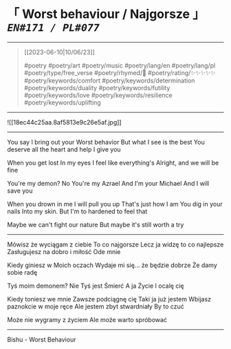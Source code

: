 # &#12300; Worst behaviour / Najgorsze &#12301; *`EN#171 / PL#077`*

---

> [[2023-06-10|10/06/23]]
> 
> #poetry 
> #poetry/art 
> #poetry/music 
> #poetry/lang/en #poetry/lang/pl 
> #poetry/type/free_verse 
> #poetry/rhymed/🔴 
> #poetry/rating/✨✨✨✨✨ 
> #poetry/keywords/comfort #poetry/keywords/determination #poetry/keywords/duality #poetry/keywords/futility #poetry/keywords/love #poetry/keywords/resilience #poetry/keywords/uplifting 

---

![[18ec44c25aa.8af5813e9c26e5af.jpg]]

---

You say I bring out your
Worst behavior
But what I see is the best
You deserve all the heart and help
I give you

When you get lost
In my eyes
I feel like everything's
Alright, and we will be fine

You're my demon? No
You're my Azrael
And I'm your Michael
And I will save you

When you drown in me
I will pull you up
That's just how I am
You dig in your nails
Into my skin. But
I'm to hardened to feel that

Maybe we can't fight our nature
But maybe it's still worth a try

---

Mówisz że wyciągam z ciebie
To co najgorsze
Lecz ja widzę to co najlepsze
Zasługujesz na dobro i miłość
Ode mnie

Kiedy giniesz w
Moich oczach
Wydaje mi się... że będzie dobrze
Że damy sobie radę

Tyś moim demonem? Nie
Tyś jest Śmierć
A ja Życie
I ocalę cię

Kiedy toniesz we mnie
Zawsze podciągnę cię
Taki ja już jestem
Wbijasz paznokcie w moje ręce
Ale jestem zbyt stwardniały
By to czuć

Może nie wygramy z życiem
Ale może warto spróbować

---

Bishu - Worst Behaviour